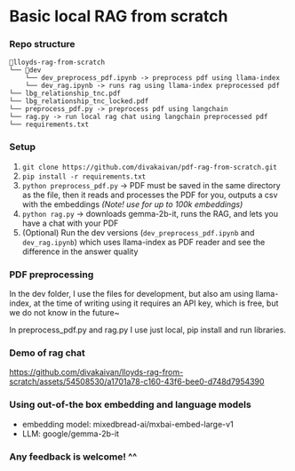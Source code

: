 # Basic local RAG from scratch

### Repo structure

```
📁lloyds-rag-from-scratch
└── 📁dev
    └── dev_preprocess_pdf.ipynb -> preprocess pdf using llama-index
    └── dev_rag.ipynb -> runs rag using llama-index preprocessed pdf
└── lbg_relationship_tnc.pdf
└── lbg_relationship_tnc_locked.pdf
└── preprocess_pdf.py -> preprocess pdf using langchain
└── rag.py -> run local rag chat using langchain preprocessed pdf
└── requirements.txt
```

### Setup
1. `git clone https://github.com/divakaivan/pdf-rag-from-scratch.git`
2. `pip install -r requirements.txt`
3. `python preprocess_pdf.py` -> PDF must be saved in the same directory as the file, then it reads and processes the PDF for you, outputs a csv with the embeddings *(Note! use for up to 100k embeddings)*
4. `python rag.py` -> downloads gemma-2b-it, runs the RAG, and lets you have a chat with your PDF
5. (Optional) Run the dev versions (`dev_preprocess_pdf.ipynb` and `dev_rag.ipynb`) which uses llama-index as PDF reader and see the difference in the answer quality

### PDF preprocessing
In the dev folder, I use the files for development, but also am using llama-index, at the time of writing using it requires an API key, which is free, but we do not know in the future~

In preprocess_pdf.py and rag.py I use just local, pip install and run libraries.

### Demo of rag chat

https://github.com/divakaivan/lloyds-rag-from-scratch/assets/54508530/a1701a78-c160-43f6-bee0-d748d7954390

### Using out-of-the box embedding and language models
* embedding model: mixedbread-ai/mxbai-embed-large-v1
* LLM: google/gemma-2b-it

### Any feedback is welcome! ^^
